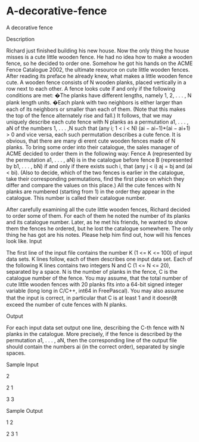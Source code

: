 # A-decorative-fence

A decorative fence

Description

Richard just finished building his new house. Now the only thing the house misses is a cute little wooden fence. He had no idea how to make a wooden fence, so he decided to order one. Somehow he got his hands on the ACME Fence Catalogue 2002, the ultimate resource on cute little wooden fences. After reading its preface he already knew, what makes a little wooden fence cute. 
A wooden fence consists of N wooden planks, placed vertically in a row next to each other. A fence looks cute if and only if the following conditions are met: 
�The planks have different lengths, namely 1, 2, . . . , N plank length units. 
�Each plank with two neighbors is either larger than each of its neighbors or smaller than each of them. (Note that this makes the top of the fence alternately rise and fall.) 
It follows, that we may uniquely describe each cute fence with N planks as a permutation a1, . . . , aN of the numbers 1, . . . ,N such that (any i; 1 < i < N) (ai − ai−1)*(ai − ai+1) > 0 and vice versa, each such permutation describes a cute fence. 
It is obvious, that there are many di erent cute wooden fences made of N planks. To bring some order into their catalogue, the sales manager of ACME decided to order them in the following way: Fence A (represented by the permutation a1, . . . , aN) is in the catalogue before fence B (represented by b1, . . . , bN) if and only if there exists such i, that (any j < i) aj = bj and (ai < bi). (Also to decide, which of the two fences is earlier in the catalogue, take their corresponding permutations, find the first place on which they differ and compare the values on this place.) All the cute fences with N planks are numbered (starting from 1) in the order they appear in the catalogue. This number is called their catalogue number. 



After carefully examining all the cute little wooden fences, Richard decided to order some of them. For each of them he noted the number of its planks and its catalogue number. Later, as he met his friends, he wanted to show them the fences he ordered, but he lost the catalogue somewhere. The only thing he has got are his notes. Please help him find out, how will his fences look like.
Input

The first line of the input file contains the number K (1 <= K <= 100) of input data sets. K lines follow, each of them describes one input data set. 
Each of the following K lines contains two integers N and C (1 <= N <= 20), separated by a space. N is the number of planks in the fence, C is the catalogue number of the fence. 
You may assume, that the total number of cute little wooden fences with 20 planks fits into a 64-bit signed integer variable (long long in C/C++, int64 in FreePascal). You may also assume that the input is correct, in particular that C is at least 1 and it doesn抰 exceed the number of cute fences with N planks.

Output

For each input data set output one line, describing the C-th fence with N planks in the catalogue. More precisely, if the fence is described by the permutation a1, . . . , aN, then the corresponding line of the output file should contain the numbers ai (in the correct order), separated by single spaces.

Sample Input

2

2 1

3 3

Sample Output

1 2

2 3 1

